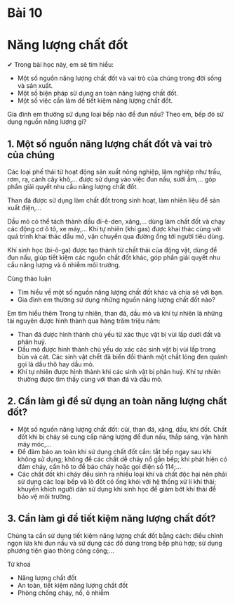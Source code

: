 # Bài 10
# Năng lượng chất đốt

✔ Trong bài học này, em sẽ tìm hiểu:
- Một số nguồn năng lượng chất đốt và vai trò của chúng trong đời sống và sản xuất.
- Một số biện pháp sử dụng an toàn năng lượng chất đốt.
- Một số việc cần làm để tiết kiệm năng lượng chất đốt.

Gia đình em thường sử dụng loại bếp nào để đun nấu? Theo em, bếp đó sử dụng nguồn năng lượng gì?
## 1. Một số nguồn năng lượng chất đốt và vai trò của chúng

Các loại phế thải từ hoạt động sản xuất nông nghiệp, lâm nghiệp như trấu, rơm, rạ, cành cây khô,... được sử dụng vào việc đun nấu, sưởi ấm,... góp phần giải quyết nhu cầu năng lượng chất đốt.

Than đá được sử dụng làm chất đốt trong sinh hoạt, làm nhiên liệu để sản xuất điện,...

Dầu mỏ có thể tách thành dầu đi-ê-den, xăng,... dùng làm chất đốt và chạy các động cơ ô tô, xe máy,...
Khí tự nhiên (khí gas) được khai thác cùng với quá trình khai thác dầu mỏ, vận chuyển qua đường ống tới người tiêu dùng.

Khí sinh học (bi-ô-ga) được tạo thành từ chất thải của động vật, dùng để đun nấu, giúp tiết kiệm các nguồn chất đốt khác, góp phần giải quyết nhu cầu năng lượng và ô nhiễm môi trường.

Cùng thảo luận
- Tìm hiểu về một số nguồn năng lượng chất đốt khác và chia sẻ với bạn.
- Gia đình em thường sử dụng những nguồn năng lượng chất đốt nào?

Em tìm hiểu thêm
Trong tự nhiên, than đá, dầu mỏ và khí tự nhiên là những tài nguyên được hình thành qua hàng trăm triệu năm:
- Than đá được hình thành chủ yếu từ xác thực vật bị vùi lấp dưới đất và phân huỷ.
- Dầu mỏ được hình thành chủ yếu do xác các sinh vật bị vùi lấp trong bùn và cát. Các sinh vật chết đã biến đổi thành một chất lỏng đen quánh gọi là dầu thô hay dầu mỏ.
- Khí tự nhiên được hình thành khi các sinh vật bị phân huỷ. Khí tự nhiên thường được tìm thấy cùng với than đá và dầu mỏ.

## 2. Cần làm gì để sử dụng an toàn năng lượng chất đốt?

- Một số nguồn năng lượng chất đốt: củi, than đá, xăng, dầu, khí đốt. Chất đốt khi bị cháy sẽ cung cấp năng lượng để đun nấu, thắp sáng, vận hành máy móc,...
- Để đảm bảo an toàn khi sử dụng chất đốt cần: tắt bếp ngay sau khi không sử dụng; không để các chất dễ cháy nổ gần bếp; khi phát hiện có đám cháy, cần hô to để báo cháy hoặc gọi điện số 114;...
- Các chất đốt khi cháy đều sinh ra nhiều loại khí và chất độc hại nên phải sử dụng các loại bếp và lò đốt có ống khói với hệ thống xử lí khí thải; khuyến khích người dân sử dụng khí sinh học để giảm bớt khí thải để bảo vệ môi trường.

## 3. Cần làm gì để tiết kiệm năng lượng chất đốt?

Chúng ta cần sử dụng tiết kiệm năng lượng chất đốt bằng cách: điều chỉnh ngọn lửa khi đun nấu và sử dụng các đồ dùng trong bếp phù hợp; sử dụng phương tiện giao thông công cộng;...

Từ khoá
- Năng lượng chất đốt
- An toàn, tiết kiệm năng lượng chất đốt
- Phòng chống cháy, nổ, ô nhiễm
